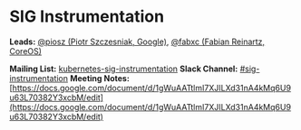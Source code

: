 # SIG Instrumentation

**Leads:** [@piosz (Piotr Szczesniak, Google)](https://github.com/piosz), [@fabxc (Fabian Reinartz, CoreOS)](https://github.com/fabxc) 

**Mailing List:** [kubernetes-sig-instrumentation](https://groups.google.com/forum/#!forum/kubernetes-sig-instrumentation)
**Slack Channel:** [#sig-instrumentation](https://kubernetes.slack.com/messages/sig-instrumentation)
**Meeting Notes:** [https://docs.google.com/document/d/1gWuAATtlmI7XJILXd31nA4kMq6U9u63L70382Y3xcbM/edit](https://docs.google.com/document/d/1gWuAATtlmI7XJILXd31nA4kMq6U9u63L70382Y3xcbM/edit)

